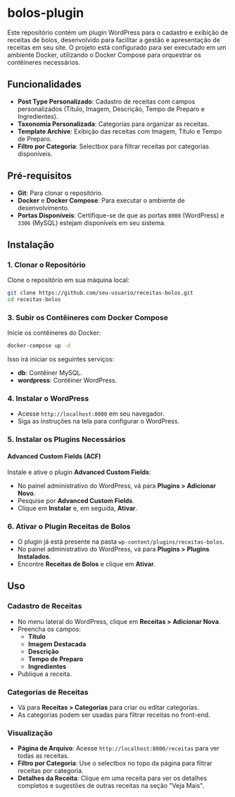 # bolos-plugin

Este repositório contém um plugin WordPress para o cadastro e exibição de receitas de bolos, desenvolvido para facilitar a gestão e apresentação de receitas em seu site. O projeto está configurado para ser executado em um ambiente Docker, utilizando o Docker Compose para orquestrar os contêineres necessários.

## Funcionalidades

- **Post Type Personalizado**: Cadastro de receitas com campos personalizados (Título, Imagem, Descrição, Tempo de Preparo e Ingredientes).
- **Taxonomia Personalizada**: Categorias para organizar as receitas.
- **Template Archive**: Exibição das receitas com Imagem, Título e Tempo de Preparo.
- **Filtro por Categoria**: Selectbox para filtrar receitas por categorias disponíveis.

## Pré-requisitos

- **Git**: Para clonar o repositório.
- **Docker** e **Docker Compose**: Para executar o ambiente de desenvolvimento.
- **Portas Disponíveis**: Certifique-se de que as portas `8000` (WordPress) e `3306` (MySQL) estejam disponíveis em seu sistema.

## Instalação

### 1. Clonar o Repositório

Clone o repositório em sua máquina local:

```bash
git clone https://github.com/seu-usuario/receitas-bolos.git
cd receitas-bolos
```

### 3. Subir os Contêineres com Docker Compose

Inicie os contêineres do Docker:

```bash
docker-compose up -d
```

Isso irá iniciar os seguintes serviços:

- **db**: Contêiner MySQL.
- **wordpress**: Contêiner WordPress.

### 4. Instalar o WordPress

- Acesse `http://localhost:8000` em seu navegador.
- Siga as instruções na tela para configurar o WordPress.

### 5. Instalar os Plugins Necessários

#### Advanced Custom Fields (ACF)

Instale e ative o plugin **Advanced Custom Fields**:

- No painel administrativo do WordPress, vá para **Plugins > Adicionar Novo**.
- Pesquise por **Advanced Custom Fields**.
- Clique em **Instalar** e, em seguida, **Ativar**.

### 6. Ativar o Plugin Receitas de Bolos

- O plugin já está presente na pasta `wp-content/plugins/receitas-bolos`.
- No painel administrativo do WordPress, vá para **Plugins > Plugins Instalados**.
- Encontre **Receitas de Bolos** e clique em **Ativar**.

## Uso

### Cadastro de Receitas

- No menu lateral do WordPress, clique em **Receitas > Adicionar Nova**.
- Preencha os campos:
  - **Título**
  - **Imagem Destacada**
  - **Descrição**
  - **Tempo de Preparo**
  - **Ingredientes**
- Publique a receita.

### Categorias de Receitas

- Vá para **Receitas > Categorias** para criar ou editar categorias.
- As categorias podem ser usadas para filtrar receitas no front-end.

### Visualização

- **Página de Arquivo**: Acesse `http://localhost:8000/receitas` para ver todas as receitas.
- **Filtro por Categoria**: Use o selectbox no topo da página para filtrar receitas por categoria.
- **Detalhes da Receita**: Clique em uma receita para ver os detalhes completos e sugestões de outras receitas na seção "Veja Mais".
